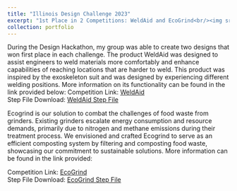 ```yaml
---
title: "Illinois Design Challenge 2023"
excerpt: "1st Place in 2 Competitions: WeldAid and EcoGrind<br/><img src='/images/WeldAid-1.png' width = '400'><img src='/images/Ecogrind.png' width = '400'>"
collection: portfolio
---
```

During the Design Hackathon, my group was able to create two designs that won first place in each challenge. 
The product WeldAid was designed to assist engineers to weld materials more comfortably and enhance capabilities of reaching locations that are harder to weld. This product was inspired by the exoskeleton suit and was designed by experiencing different welding positions. More information on its functionality can be found in the link provided below: 
Competition Link:  [WeldAid](https://devpost.com/software/weldaid)\
Step File Download:  [WeldAid Step File](/files/WeldAid.step)

Ecogrind is our solution to combat the challenges of food waste from grinders. Existing grinders escalate energy consumption and resource demands, primarily due to nitrogen and methane emissions during their treatment process. We envisioned and crafted Ecogrind to serve as an efficient composting system by filtering and composting food waste, showcasing our commitment to sustainable solutions. More information can be found in the link provided:

Competition Link:  [EcoGrind](https://devpost.com/software/ecogrind)\
Step File Download:  [EcoGrind Step File](/files/Ecogrind.step)
